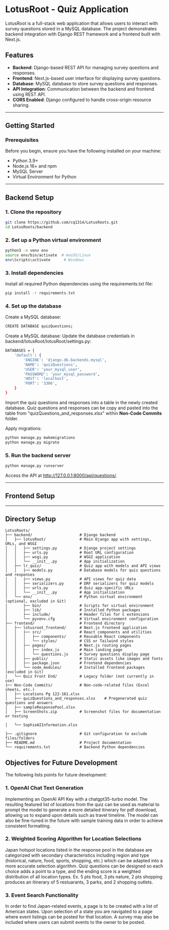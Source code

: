 # LotusRoot - Quiz Application

LotusRoot is a full-stack web application that allows users to interact with survey questions stored in a MySQL database. The project demonstrates backend integration with Django REST framework and a frontend built with Next.js.

## Features

- **Backend**: Django-based REST API for managing survey questions and responses.
- **Frontend**: Next.js-based user interface for displaying survey questions.
- **Database**: MySQL database to store survey questions and responses.
- **API Integration**: Communication between the backend and frontend using REST API.
- **CORS Enabled**: Django configured to handle cross-origin resource sharing.

---

## Getting Started

### Prerequisites

Before you begin, ensure you have the following installed on your machine:

- Python 3.9+
- Node.js 16+ and npm
- MySQL Server
- Virtual Environment for Python

---

## Backend Setup

### 1. Clone the repository

```bash
git clone https://github.com/cq1314/LotusRoots.git
cd LotusRoots/backend
```
### 2. Set up a Python virtual environment
```bash
python3 -m venv env
source env/bin/activate  # macOS/Linux
env\Scripts\activate      # Windows
```
### 3. Install dependencies
Install all required Python dependencies using the requirements.txt file:

```bash
pip install -r requirements.txt
```

### 4. Set up the database
 Create a MySQL database:
```bash 
CREATE DATABASE quizQuestions;
```

Create a MySQL database:
Update the database credentials in backend/lotusRoot/lotusRoot/settings.py:
```bash
DATABASES = {
    'default': {
        'ENGINE': 'django.db.backends.mysql',
        'NAME': 'quizQuestions',
        'USER': 'your_mysql_user',
        'PASSWORD': 'your_mysql_password',
        'HOST': 'localhost',
        'PORT': '3306',
    }
}

```
Import the quiz questions and responses into a table in the newly created database. Quiz questions and responses can be copy and pasted into the table from "quizQuestions_and_responses.xlsx" within **Non-Code Commits** folder.

Apply migrations:
```bash
python manage.py makemigrations
python manage.py migrate
```

### 5. Run the backend server
```bash
python manage.py runserver
```
Access the API at http://127.0.0.1:8000/api/questions/.

---

## Frontend Setup
---

## Directory Setup

```plaintext
LotusRoots/
├── backend/                     # Django backend
│   ├── lotusRoot/               # Main Django app with settings, URLs, and WSGI
│   │   ├── settings.py          # Django project settings
│   │   ├── urls.py              # Root URL configuration
│   │   ├── wsgi.py              # WSGI application
│   │   └── __init__.py          # App initialization
│   ├── lr_quiz/                 # Quiz app with models and API views
│   │   ├── models.py            # Database models for quiz questions and responses
│   │   ├── views.py             # API views for quiz data
│   │   ├── serializers.py       # DRF serializers for quiz models
│   │   ├── urls.py              # Quiz app-specific URLs
│   │   └── __init__.py          # App initialization
│   └── env/                     # Python virtual environment (optional, excluded in Git)
│       ├── bin/                 # Scripts for virtual environment
│       ├── lib/                 # Installed Python packages
│       ├── include/             # Header files for C extensions
│       └── pyvenv.cfg           # Virtual environment configuration
├── frontend/                    # Frontend directory
│   ├── lotusroot_frontend/      # Next.js frontend application
│   │   ├── src/                 # React components and utilities
│   │   │   ├── components/      # Reusable React components
│   │   │   └── styles/          # CSS or Tailwind styles
│   │   ├── pages/               # Next.js routing pages
│   │   │   ├── index.js         # Main landing page
│   │   │   └── questions.js     # Survey questions display page
│   │   ├── public/              # Static assets like images and fonts
│   │   ├── package.json         # Frontend dependencies
│   │   └── node_modules/        # Installed frontend packages (excluded in Git)
│   └── Quiz Front End/          # Legacy folder (not currently in use)
├── Non-Code Commits/            # Non-code-related files (Excel sheets, etc.)
│   ├── Locations Pg 122-161.xlsx
│   ├── quizQuestions_and_responses.xlsx    # Pregenerated quiz questions and answers
│   ├── sampleResponsePool.xlsx
│   ├── ScreenShots.zip          # Screenshot files for documentation or testing

│   └── SophieAIInformation.xlsx

├── .gitignore                   # Git configuration to exclude files/folders
├── README.md                    # Project documentation
└── requirements.txt             # Backend Python dependencies
```

## Objectives for Future Development

The following lists points for future development:

### 1. OpenAI Chat Text Generation
 Implementing an OpenAI API Key with a chatgpt35-turbo model. The resulting featured list of locations from the quiz can be used as material to prompt the model to generate a more detailed itinerary for pdf download, allowing us to expand upon details such as travel timeline. The model can also be fine-tuned in the future with sample training data in order to achieve consistent formatting.

### 2. Weighted Scoring Algorithm for Location Selections
 Japan hotspot locations listed in the response pool in the database are categorized with secondary characteristics including region and type (historical, nature, food, sports, shopping, etc.) which can be adapted into a more accurate selection algorithm. Quiz questions can be designed so each choice adds a point to a type, and the ending score is a weighted distribution of all location types. Ex. 5 pts food, 3 pts nature, 2 pts shopping produces an itinerary of 5 restuarants, 3 parks, and 2 shopping outlets. 

### 3. Event Search Functionality
 In order to find Japan-related events, a page is to be created with a list of American states. Upon selection of a state you are navigated to a page where event listings can be posted for that location. A survey may also be included where users can submit events to the owner to be posted.


